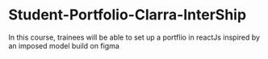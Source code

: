 # Student-Portfolio-Clarra-InterShip
In this course, trainees will be able to set up a portflio in reactJs inspired by an imposed model build on figma
